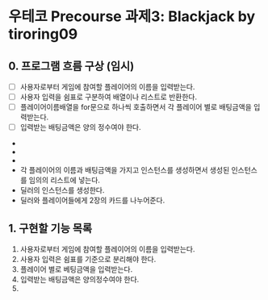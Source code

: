 # 우테코 Precourse 과제3: Blackjack by tiroring09

## 0. 프로그램 흐름 구상 (임시)

- [ ] 사용자로부터 게임에 참여할 플레이어의 이름을 입력받는다.
- [ ] 사용자 입력을 쉼표로 구분하여 배열이나 리스트로 반환한다.
- [ ] 플레이어이름배열을 for문으로 하나씩 호출하면서 각 플레이어 별로 배팅금액을 입력받는다.
- [ ] 입력받는 배팅금액은 양의 정수여야 한다.
* 
* 
* 
* 각 플레이어의 이름과 배팅금액을 가지고 인스턴스를 생성하면서 생성된 인스턴스를 임의의 리스트에 넣는다.
* 딜러의 인스턴스를 생성한다.
* 딜러와 플레이어들에게 2장의 카드를 나누어준다.


## 1. 구현할 기능 목록
1. 사용자로부터 게임에 참여할 플레이어의 이름을 입력받는다.
2. 사용자 입력은 쉼표를 기준으로 분리해야 한다.
2. 플레이어 별로 베팅금액을 입력받는다.
3. 입력받는 배팅금액은 양의정수여야 한다.
4. 